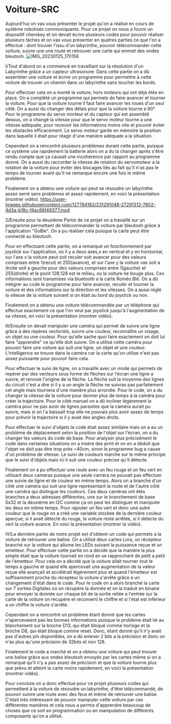# Voiture-SRC
Aujourd'hui on vas vous présenter le projet qu'on a réalisé en cours de système robotisés communiquants. Pour ce projet on nous a fourni un dispositif cherokey et on devait écrire plusieurs codes pour pouvoir réaliser plusieurs tâches et on vas vous présenter en quatres parties ce que l'on a effectué : dont trouver l'issu d'un labyrinthe, pouvoir télécommander cette voiture, suivre une  une route et retrouver une carte qui emmet des ondes bleutooh. ![IMG_20230125_170156](https://user-images.githubusercontent.com/127784182/231283957-0f7c9d0f-5690-4924-a7bf-8219262fbde1.jpg)


I/Tout d'abord on a commencé en travaillant sur la résolution d'un Labyrinthe grâce a un capteur ultrasonore:
Dans cette partie on a dû assembler une voiture et écrire un programme pour permettre à cette voiture de trouver un chemin dans un labyrinthe sans toucher les bords.

 Pour effectuer cela on a monté la voiture, hors moteurs qui ont déjà étés en place.
On a complété un programme qui permets de faire avancer et tourner la voiture, Pour que la voiture tourne il faut faire avancer les roues d'un seul côté. On a aussi du changer des délais pour que la voiture tourne a 90°.
Pour le programme du servo morteur et du capteur qui est assemblé dessus, on a changé la vitesse pour que le servo moteur tourne a une vitesse adéquate, pour recevoir les informations moins vite et pouvoir éviter les obstacles efficacement. Le servo moteur garde en mémoire la position dans laquelle il était pour
réagir d'une manière adéquate a la situation. 

Cependant on a rencontré plusieurs problèmes durant cette partie, puisque ce système use rapidement la batterie alors on a du la changer après s'être rendu compte que ça causait une incohérence par rapport au programme donné. On a aussi du raccorder la vitesse de rotation du servomoteur a la rotation de la voiture pour éviter des blocages liés au fait qu'il n'as pas le temps de tourner avant qu'il ne remarque encore une fois le même problème.

Finalement on a obtenu une voiture qui peut se résoudre un labyrinthe assez serré sans problèmes et assez rapidement, en voici la présentation (montrer vidéo).
https://user-images.githubusercontent.com/127784182/231291048-27291312-7802-4d3a-b18c-f4ac66f48377.mp4



2/Ensuite pour la deuxième Partie de ce projet on a travaillé sur un programme permettant de télécommander la voiture par bleutooh grâce à l'application "GoBle". On a pu réaliser cela puisque la carte peut être connecté au bleutooh. 

Pour en effectuant cette partie, on a remarqué un fonctionnement par joystick sur l'application, où il y a deux axes,x en vertical et y en horizontal, sur l'axe x la voiture peut soit reculer soit avancer pour des valeurs comprises entre 1(recul) et 255(avance), et sur l'axe y la voiture vas soit a droite soit a gauche pour des valeurs comprises entre 1(gauche) et 255(droite) et le point 128;128 est le milieu, ou la voiture ne bouge plus. Ces informations sont transmises via bluetooth a la carte Roméo Blé.
On a dû intégrer au code le programme pour faire avancer, reculer et tourner la voiture et des informations sur la direction et les vitesses. On a aussi réglé la vitesse de la voiture suivant si on était au bord du joystick ou non.

Finalement on a obtenu une voiture télécommandée par un téléphone qui effectue exactement ce que l'on veut par joystick jusqu'à l'augmentation de sa vitesse, en voici la présentation (montrer vidéo).




III/Ensuite on devait manipuler une caméra qui permet de suivre une ligne grâce à des repères vectoriels, suivre une couleur, reconnaître un visage, un objet ou une couleur. Pour qu'elle sache quoi faire exactement on doit lui faire "apprendre" ce qu'elle doit suivre. On a utilisé cette caméra pour pouvoir faire une voiture qui suit une ligne, un objet et une couleur. L'intelligence se trouve dans la caméra car la carte qu'on utilise n'est pas assez puissante pour pouvoir faire cela. 

Pour effectuer le suivi de ligne, on a travaillé avec un mode qui permets de repérer par des vecteurs sous forme de flèches sur l'écran une ligne a suivre, et renvoie l'origine de la flèche. La flèche suit la moyenne des lignes du circuit c'est a dire si il y a un angle la flèche ne suivras pas parfaitement cet angle mais tournera d'une manière plus arrondie. Pour le code, on a du changer la vitesse de la voiture pour donner plus de temps à la caméra pour créer la trajectoire. Pour le côté manuel on a dû incliner légèrement la caméra pour ne pas avoir de lignes parasites que la caméra aurait pu suivre, mais si on l'a baissait trop elle ne pouvais plus avoir assez de temps pour prévoir la trajectoire si il y avait des angles droits. 

Pour effectuer le suivi d'objets le code était assez similaire mais on a eu un problème de déplacement selon la position de l'objet sur l'écran, on a du changer les valeurs du code de base. Pour analyser plus précisément le code dans certaines situations on a inséré des print et on en a déduit que l'objet ne doit pas être trop près ~40cm, sinon le programme bug a cause d'un problème de vitesse.
Le suivi de couleurs marche sur le même principe que le suivi d'objets mais ici il suit une couleur précise qu'il détecte. 

Finalement on a pu effectuer une route avec un feu rouge et un feu vert en utilisant deux cameras puisque une seule caméra ne pouvait pas effectuer une suivie de ligne et de couleur en même temps. Alors on a branché d'un côté une caméra qui suit une ligne représentant la route et de l'autre côté une caméra qui distingue les couleurs. Ces deux caméras ont étés branches a deux adresses différentes, une sur le branchement de base 0x32 et la deuxième en I2C comme ça on peut les distinguer et manipuler les deux en même temps. Pour rajouter un feu vert et donc une autre couleur que le rouge on a créé une variable stockée de la dernière couleur aperçue; si il avait détecté du rouge, la voiture reste arrêtée, si il détecte du vert la voiture avance. En voici la présentation (montrer la vidéo).




IV/La dernière partie de notre projet est d'obtenir un code qui permets a la voiture de retrouver une balise. On a utilisé deux cartes Lora, un récepteur branché sur la voiture qui allume les LEDs suivant la puissance reçue et un emetteur. 
Pour effectuer cette partie on a décidé que la manière la plus simple était que la voiture tournait en rond en se rapprochant de petit a petit de l'émetteur. Pour cela on a décidé que la voiture allait tourner tout le temps a gauche et quand elle apercevait une augmentation de la valeur reçue elle avançait et accélérait légèrement plus et quand l'émetteur est suffisamment proche du récepteur la voiture s'arrête grâce a un changement d'état dans le code. 
Pour le code on a alors branché la carte sur 7 sorties Digitales où on récupère la donnée et on la traduit en binaire pour envoyer la donnée sur chaque bit de la sortie reliée a l'entrée sur la carte de la voiture on récupère et reconverti le chiffre et si l'état est inférieur a un chiffre la voiture s'arrête.

Cependant on a rencontré un problème étant donné que les cartes n'apercevaient pas les bonnes informations puisque le problème était lié au blanchement sur la broche D13, qui était bloqué comme horloge et la broche D8, qui était bloqué comme reset. Donc, étant donné qu'il n'y avait pas d'autres pin disponibles, on a dû enlever 2 bits a la précision et donc on n'as plus qu'une précision de 32bits et non 128. 

Finalement le code a marché et on a obtenu une voiture qui peut trouver une balise grâce aux ondes bleutooh envoyés par les cartes même si on a remarqué qu'il n'y a pas assez de précision et que la voiture tourne plus que prévu et atteint la carte moins rapidement, en voici la présentation (montrer vidéo).


Pour conclure on a donc effectué pour ce projet plusieurs codes qui permettent à la voiture de résoudre un labyrinthe, d'être télécommandé, de pouvoir suivre une route avec des feux et même de retrouver une balise. C'était très intéressant de pouvoir manipuler cette voiture par ces différentes manières et cela nous a permis d'apprendre beaucoup de choses que ce soit en programmation ou en manipulation de différents composants qu'on a utilisé.
